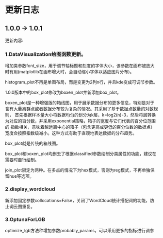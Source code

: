 # 更新日志

## 1.0.0 → 1.0.1
更新内容:

### 1.DataVisualization绘图函数更新。
增加类参数font_size，用于调节轴标题和刻度的字体大小，该参数在画布被放大时有用(matplotlib在画布增大时，会自动缩小字体以适应图片分布)。

histogram_plot不再是单图布局，而是变更为2列n行，并且kde变成可调节参数。

1.0.0版本中的box_plot修改为boxen_plot并新添加box_plot。

boxen_plot是一种增强版的箱线图，用于展示数据分布的更多信息，特别是对于含有大量离群点或者数据分布较为复杂的情况。其采用了基于数据点数量的对数规则，
首先根据样本量大小将数据均匀的划分为k层，k=log2(n)-3，然后将层转换为对应的百分数，并采用exponential策略，箱子的宽度与它们代表的百分位范围的
指数相关，意味着越远离中心的箱子（包含更高或更低的百分位数的数据点）宽度会按照指数级减小。这种方式有助于直观地表达数据的分布趋势。

box_plot就是传统的箱线图。

box_plot和boxen_plot均删去了根据classified参数绘制分类属性的功能，建议在需要时自行绘制。

join_plot限定为两种。在多点的情况下为hex模式，否则为reg模式，不再单独保留hue等选项。
### 2.display_wordcloud
新添加固定参数collocations=False，关闭了WordCloud统计搭配词的功能，防止词云图重复。
### 3.OptunaForLGB
optimize_lgb方法种增加参数probably_params，可以采用更多的指标进行调参
